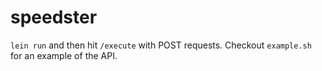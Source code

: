 # speedster

`lein run` and then hit `/execute` with POST requests. Checkout
`example.sh` for an example of the API.
